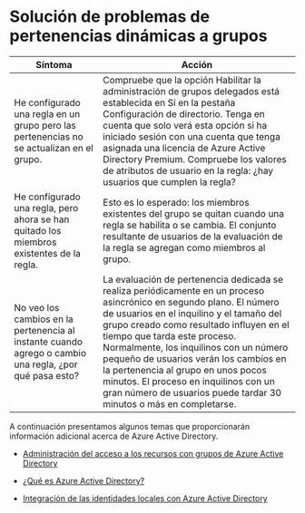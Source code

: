 
<properties 
	pageTitle="Solución de problemas de pertenencia dinámica para grupos| Microsoft Azure" 
	description="Un tema que muestra consejos para la solución de problemas para la pertenencia dinámica para grupos en Azure AD." 
	services="active-directory" 
	documentationCenter="" 
	authors="femila" 
	manager="swadhwa" 
	editor="Curtis"
	tags="azure-classic-portal"/>

<tags 
	ms.service="active-directory" 
	ms.workload="identity" 
	ms.tgt_pltfrm="na" 
	ms.devlang="na" 
	ms.topic="article" 
	ms.date="07/13/2015" 
	ms.author="femila"/>


# Solución de problemas de pertenencias dinámicas a grupos

| Síntoma | Acción |
|--------------------------------------------------------------------------------|-------------------------------------------------------------------------------------------------------------------------------------------------------------------------------------------------------------------------------------------------------------------------------------------------------------------------------------------------------------------------------------------------------------------------------|
| He configurado una regla en un grupo pero las pertenencias no se actualizan en el grupo. | Compruebe que la opción Habilitar la administración de grupos delegados está establecida en Sí en la pestaña Configuración de directorio. Tenga en cuenta que solo verá esta opción si ha iniciado sesión con una cuenta que tenga asignada una licencia de Azure Active Directory Premium. Compruebe los valores de atributos de usuario en la regla: ¿hay usuarios que cumplen la regla? |
| He configurado una regla, pero ahora se han quitado los miembros existentes de la regla. | Esto es lo esperado: los miembros existentes del grupo se quitan cuando una regla se habilita o se cambia. El conjunto resultante de usuarios de la evaluación de la regla se agregan como miembros al grupo. |
| No veo los cambios en la pertenencia al instante cuando agrego o cambio una regla, ¿por qué pasa esto? | La evaluación de pertenencia dedicada se realiza periódicamente en un proceso asincrónico en segundo plano. El número de usuarios en el inquilino y el tamaño del grupo creado como resultado influyen en el tiempo que tarda este proceso. Normalmente, los inquilinos con un número pequeño de usuarios verán los cambios en la pertenencia al grupo en unos pocos minutos. El proceso en inquilinos con un gran número de usuarios puede tardar 30 minutos o más en completarse. |

A continuación presentamos algunos temas que proporcionarán información adicional acerca de Azure Active Directory.

* [Administración del acceso a los recursos con grupos de Azure Active Directory](active-directory-manage-groups.md)

* [¿Qué es Azure Active Directory?](active-directory-whatis.md)

* [Integración de las identidades locales con Azure Active Directory](active-directory-aadconnect.md)

<!---HONumber=August15_HO6-->